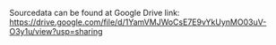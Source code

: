 Sourcedata can be found at Google Drive link: https://drive.google.com/file/d/1YamVMJWoCsE7E9vYkUynMO03uV-O3y1u/view?usp=sharing

